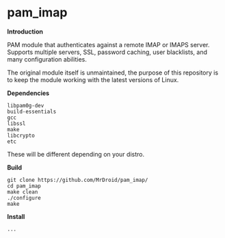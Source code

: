 pam_imap
========

**Introduction**

PAM module that authenticates against a remote IMAP or IMAPS server. Supports multiple servers, SSL, password caching, user blacklists, and many configuration abilities.

The original module itself is unmaintained, the purpose of this repository is to keep the module working with the latest versions of Linux.

**Dependencies**
```
libpam0g-dev
build-essentials
gcc
libssl
make
libcrypto
etc
```

These will be different depending on your distro.

**Build**
```
git clone https://github.com/MrDroid/pam_imap/
cd pam_imap
make clean
./configure
make
```

**Install**

```
...
```
